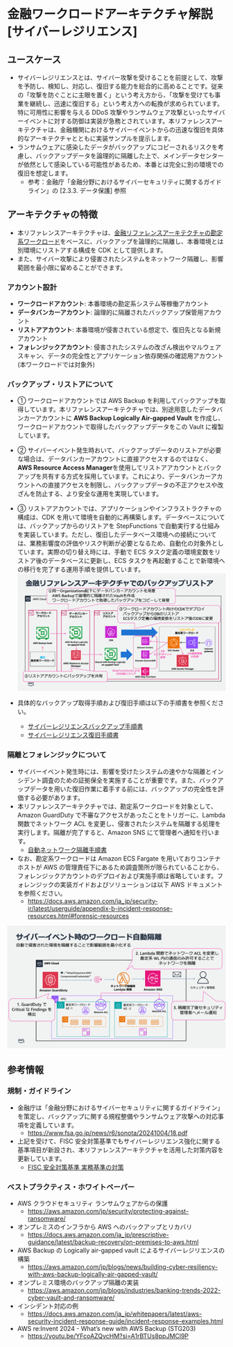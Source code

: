 # 金融ワークロードアーキテクチャ解説 [サイバーレジリエンス]

## ユースケース

- サイバーレジリエンスとは、サイバー攻撃を受けることを前提として、攻撃を予防し、検知し、対応し、復旧する能力を総合的に高めることです。従来の「攻撃を防ぐことに主眼を置く」という考え方から、「攻撃を受けても事業を継続し、迅速に復旧する」という考え方への転換が求められています。特に可用性に影響を与える DDoS 攻撃やランサムウェア攻撃といったサイバーイベントに対する防御は実装が急務とされています。本リファレンスアーキテクチャは、金融機関におけるサイバーイベントからの迅速な復旧を具体的なアーキテクチャとともに実装サンプルを提示します。
- ランサムウェアに感染したデータがバックアップにコピーされるリスクを考慮し、バックアップデータを論理的に隔離した上で、メインデータセンターが依然として感染している可能性があるため、本番とは完全に別の環境での復旧を想定します。
  - 参考：金融庁「金融分野におけるサイバーセキュリティに関するガイドライン」の [2.3.3. データ保護] 参照

## アーキテクチャの特徴

- 本リファレンスアーキテクチャは、[金融リファレンスアーキテクチャの勘定系ワークロード](https://github.com/aws-samples/baseline-environment-on-aws-for-financial-services-institute/blob/main/doc/reference-arc-core-banking/core-banking-arch-readme.md)をベースに、バックアップを論理的に隔離し、本番環境とは別環境にリストアする構成を CDK として提供します。
- また、サイバー攻撃により侵害されたシステムをネットワーク隔離し、影響範囲を最小限に留めることができます。

### アカウント設計

- **ワークロードアカウント**: 本番環境の勘定系システム等稼働アカウント
- **データバンカーアカウント**: 論理的に隔離されたバックアップ保管用アカウント
- **リストアアカウント**: 本番環境が侵害されている想定で、復旧先となる新規アカウント
- **フォレンジックアカウント**: 侵害されたシステムの改ざん検出やマルウェアスキャン、データの完全性とアプリケーション依存関係の確認用アカウント(本ワークロードでは対象外)

### バックアップ・リストアについて

- ① ワークロードアカウントでは AWS Backup を利用してバックアップを取得しています。本リファレンスアーキテクチャでは、別途用意したデータバンカーアカウントに **AWS Backup Logically Air-gapped Vault** を作成し、ワークロードアカウントで取得したバックアップデータをこの Vault に複製しています。

- ② サイバーイベント発生時おいて、バックアップデータのリストアが必要な場合は、データバンカーアカウントに直接アクセスするのではなく、 **AWS Resource Access Manager**を使用してリストアアカウントとバックアップを共有する方式を採用しています。これにより、データバンカーアカウントへの直接アクセスを制限し、バックアップデータの不正アクセスや改ざんを防止する、より安全な運用を実現しています。

- ③ リストアアカウントでは、アプリケーションやインフラストラクチャの構成は、CDK を用いて環境を自動的に再構築します。データベースについては、バックアップからのリストアを StepFunctions で自動実行する仕組みを実装しています。ただし、復旧したデータベース環境への接続については、業務影響度の評価やリスク判断が必要となるため、自動化の対象外としています。実際の切り替え時には、手動で ECS タスク定義の環境変数をリストア後のデータベースに更新し、ECS タスクを再起動することで新環境への移行を完了する運用手順を提供しています。
  ![alt text](doc/reference-arc-cyber-resilience/images/README/backup-restore.png)

- 具体的なバックアップ取得手順および復旧手順は以下の手順書を参照ください。
  - [サイバーレジリエンスバックアップ手順書](doc/reference-arc-cyber-resilience/backup-procedures.md)
  - [サイバーレジリエンス復旧手順書](doc/reference-arc-cyber-resilience/restore-procedures.md)

### 隔離とフォレンジックについて

- サイバーイベント発生時には、影響を受けたシステムの速やかな隔離とインシデント調査のための証拠保全を実施することが重要です。また、バックアップデータを用いた復旧作業に着手する前には、バックアップの完全性を評価する必要があります。
- 本リファレンスアーキテクチャでは、勘定系ワークロードを対象として、Amazon GuardDuty で不審なアクセスがあったことをトリガーに、Lambda 関数でネットワーク ACL を変更し、侵害されたシステムを隔離する処理を実行します。隔離が完了すると、Amazon SNS にて管理者へ通知を行います。
  - [自動ネットワーク隔離手順書](doc/reference-arc-cyber-resilience/isolation-procedures.md)
- なお、勘定系ワークロードは Amazon ECS Fargate を用いておりコンテナホストが AWS の管理責任下にあるため調査箇所が限られていることから、フォレンジックアカウントのデプロイおよび実施手順は省略しています。フォレンジックの実装ガイドおよびソリューションは以下 AWS ドキュメントを参照ください。
  - https://docs.aws.amazon.com/ja_jp/security-ir/latest/userguide/appendix-b-incident-response-resources.html#forensic-resources

![alt text](doc/reference-arc-cyber-resilience/images/README/automated-isolation-architecture.png)

## 参考情報

### 規制・ガイドライン

- 金融庁は「金融分野におけるサイバーセキュリティに関するガイドライン」を策定し、バックアップに関する規程整備やランサムウェア攻撃への対応事項を定義しています。
  - https://www.fsa.go.jp/news/r6/sonota/20241004/18.pdf
- 上記を受けて、FISC 安全対策基準でもサイバーレジリエンス強化に関する基準項目が新設され、本リファレンスアーキテクチャを活用した対策内容を更新しています。
  - [FISC 安全対策基準 実務基準の対策](doc/reference-arc-core-banking/fisc-mapping-core-banking.md)

### ベストプラクティス・ホワイトペーパー

- AWS クラウドセキュリティ ランサムウェアからの保護
  - https://aws.amazon.com/jp/security/protecting-against-ransomware/
- オンプレミスのインフラから AWS へのバックアップとリカバリ
  - https://docs.aws.amazon.com/ja_jp/prescriptive-guidance/latest/backup-recovery/on-premises-to-aws.html
- AWS Backup の Logically air-gapped vault によるサイバーレジリエンスの構築
  - https://aws.amazon.com/jp/blogs/news/building-cyber-resiliency-with-aws-backup-logically-air-gapped-vault/
- オンプレミス環境のバックアップ隔離の実装
  - https://aws.amazon.com/jp/blogs/industries/banking-trends-2022-cyber-vault-and-ransomware/
- インシデント対応の例
  - https://docs.aws.amazon.com/ja_jp/whitepapers/latest/aws-security-incident-response-guide/incident-response-examples.html
- AWS re:Invent 2024 - What’s new with AWS Backup (STG203)
  - https://youtu.be/YFcoAZQvcHM?si=A1rBTUs8ppJMCl9P
